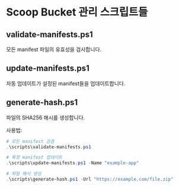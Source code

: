 # Scoop Bucket 관리 스크립트들

## validate-manifests.ps1
모든 manifest 파일의 유효성을 검사합니다.

## update-manifests.ps1  
자동 업데이트가 설정된 manifest들을 업데이트합니다.

## generate-hash.ps1
파일의 SHA256 해시를 생성합니다.

사용법:
```powershell
# 모든 manifest 검증
.\scripts\validate-manifests.ps1

# 특정 manifest 업데이트
.\scripts\update-manifests.ps1 -Name "example-app"

# 파일 해시 생성
.\scripts\generate-hash.ps1 -Url "https://example.com/file.zip"
```
